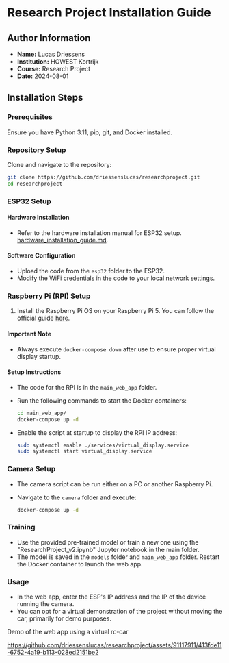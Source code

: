 # Research Project Installation Guide

## Author Information

- **Name:** Lucas Driessens
- **Institution:** HOWEST Kortrijk
- **Course:** Research Project
- **Date:** 2024-08-01

## Installation Steps

### Prerequisites

Ensure you have Python 3.11, pip, git, and Docker installed.

### Repository Setup

Clone and navigate to the repository:

```bash
git clone https://github.com/driessenslucas/researchproject.git
cd researchproject
```

### ESP32 Setup

#### Hardware Installation

- Refer to the hardware installation manual for ESP32 setup. [hardware_installation_guide.md](./hardware_installtion_guide.md).

#### Software Configuration

- Upload the code from the `esp32` folder to the ESP32.
- Modify the WiFi credentials in the code to your local network settings.

### Raspberry Pi (RPI) Setup

1. Install the Raspberry Pi OS on your Raspberry Pi 5. You can follow the official guide [here](https://www.raspberrypi.org/documentation/installation/installing-images/README.md).

#### Important Note

- Always execute `docker-compose down` after use to ensure proper virtual display startup.

#### Setup Instructions

- The code for the RPI is in the `main_web_app` folder.
- Run the following commands to start the Docker containers:

  ```bash
  cd main_web_app/
  docker-compose up -d
  ```

- Enable the script at startup to display the RPI IP address:

  ```bash
  sudo systemctl enable ./services/virtual_display.service
  sudo systemctl start virtual_display.service
  ```

### Camera Setup

- The camera script can be run either on a PC or another Raspberry Pi.
- Navigate to the `camera` folder and execute:

  ```bash
  docker-compose up -d
  ```

### Training

- Use the provided pre-trained model or train a new one using the "ResearchProject_v2.ipynb" Jupyter notebook in the main folder.
- The model is saved in the `models` folder and `main_web_app` folder. Restart the Docker container to launch the web app.

### Usage

- In the web app, enter the ESP's IP address and the IP of the device running the camera.
- You can opt for a virtual demonstration of the project without moving the car, primarily for demo purposes.

Demo of the web app using a virtual rc-car

https://github.com/driessenslucas/researchproject/assets/91117911/413fde11-6752-4a19-b113-028ed2151be2

